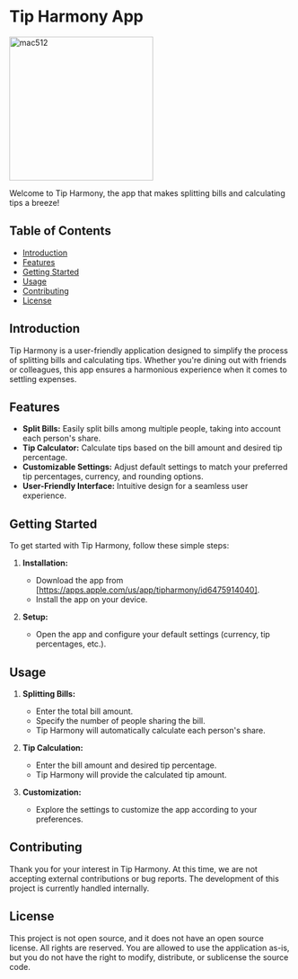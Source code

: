 # Tip Harmony App

<img width="256" alt="mac512" src="https://github.com/st-yim/TipHarmony/assets/129474155/93701375-9cc8-41cd-97d8-efb256faad42">

Welcome to Tip Harmony, the app that makes splitting bills and calculating tips a breeze!

## Table of Contents
- [Introduction](#introduction)
- [Features](#features)
- [Getting Started](#getting-started)
- [Usage](#usage)
- [Contributing](#contributing)
- [License](#license)

## Introduction

Tip Harmony is a user-friendly application designed to simplify the process of splitting bills and calculating tips. Whether you're dining out with friends or colleagues, this app ensures a harmonious experience when it comes to settling expenses.

## Features

- **Split Bills:** Easily split bills among multiple people, taking into account each person's share.
- **Tip Calculator:** Calculate tips based on the bill amount and desired tip percentage.
- **Customizable Settings:** Adjust default settings to match your preferred tip percentages, currency, and rounding options.
- **User-Friendly Interface:** Intuitive design for a seamless user experience.

## Getting Started

To get started with Tip Harmony, follow these simple steps:

1. **Installation:**
   - Download the app from [https://apps.apple.com/us/app/tipharmony/id6475914040].
   - Install the app on your device.

2. **Setup:**
   - Open the app and configure your default settings (currency, tip percentages, etc.).

## Usage

1. **Splitting Bills:**
   - Enter the total bill amount.
   - Specify the number of people sharing the bill.
   - Tip Harmony will automatically calculate each person's share.

2. **Tip Calculation:**
   - Enter the bill amount and desired tip percentage.
   - Tip Harmony will provide the calculated tip amount.

3. **Customization:**
   - Explore the settings to customize the app according to your preferences.

## Contributing

Thank you for your interest in Tip Harmony. At this time, we are not accepting external contributions or bug reports. The development of this project is currently handled internally.

## License

This project is not open source, and it does not have an open source license. All rights are reserved. You are allowed to use the application as-is, but you do not have the right to modify, distribute, or sublicense the source code.


